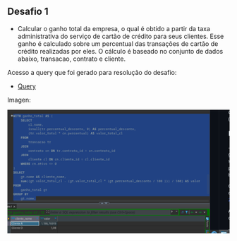 ## Desafio 1

* Calcular o ganho total da empresa, o qual é obtido a partir da taxa administrativa do serviço de cartão de crédito para seus clientes. Esse ganho é calculado sobre um percentual das transações de cartão de crédito realizadas por eles. O cálculo é baseado no conjunto de dados abaixo, transacao, contrato e cliente.

Acesso a query que foi gerado para resolução do desafio:

* [Query](src/query.sql)

Imagen:

<p align="center">
  <img src="files/img01.png" >
</p>